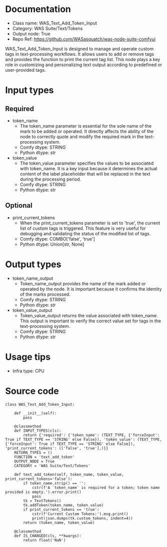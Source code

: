 # Documentation
- Class name: WAS_Text_Add_Token_Input
- Category: WAS Suite/Text/Tokens
- Output node: True
- Repo Ref: https://github.com/WASasquatch/was-node-suite-comfyui

WAS_Text_Add_Token_Input is designed to manage and operate custom tags in text-processing workflows. It allows users to add or remove tags and provides the function to print the current tag list. This node plays a key role in customizing and personalizing text output according to predefined or user-provided tags.

# Input types
## Required
- token_name
    - The token_name parameter is essential for the sole name of the mark to be added or operated. It directly affects the ability of the node to correctly quote and modify the required mark in the text-processing system.
    - Comfy dtype: STRING
    - Python dtype: str
- token_value
    - The token_value parameter specifies the values to be associated with token_name. It is a key input because it determines the actual content of the label placeholder that will be replaced in the text during the processing period.
    - Comfy dtype: STRING
    - Python dtype: str
## Optional
- print_current_tokens
    - When the print_current_tokens parameter is set to 'true', the current list of custom tags is triggered. This feature is very useful for debugging and validating the status of the modified list of tags.
    - Comfy dtype: COMBO['false', 'true']
    - Python dtype: Union[str, None]

# Output types
- token_name_output
    - Token_name_output provides the name of the mark added or operated by the node. It is important because it confirms the identity of the marks processed.
    - Comfy dtype: STRING
    - Python dtype: str
- token_value_output
    - Token_value_output returns the value associated with token_name. This output is important to verify the correct value set for tags in the text-processing system.
    - Comfy dtype: STRING
    - Python dtype: str

# Usage tips
- Infra type: CPU

# Source code
```
class WAS_Text_Add_Token_Input:

    def __init__(self):
        pass

    @classmethod
    def INPUT_TYPES(cls):
        return {'required': {'token_name': (TEXT_TYPE, {'forceInput': True if TEXT_TYPE == 'STRING' else False}), 'token_value': (TEXT_TYPE, {'forceInput': True if TEXT_TYPE == 'STRING' else False}), 'print_current_tokens': (['false', 'true'],)}}
    RETURN_TYPES = ()
    FUNCTION = 'text_add_token'
    OUTPUT_NODE = True
    CATEGORY = 'WAS Suite/Text/Tokens'

    def text_add_token(self, token_name, token_value, print_current_tokens='false'):
        if token_name.strip() == '':
            cstr(f'A `token_name` is required for a token; token name provided is empty.').error.print()
            pass
        tk = TextTokens()
        tk.addToken(token_name, token_value)
        if print_current_tokens == 'true':
            cstr(f'Current Custom Tokens:').msg.print()
            print(json.dumps(tk.custom_tokens, indent=4))
        return (token_name, token_value)

    @classmethod
    def IS_CHANGED(cls, **kwargs):
        return float('NaN')
```